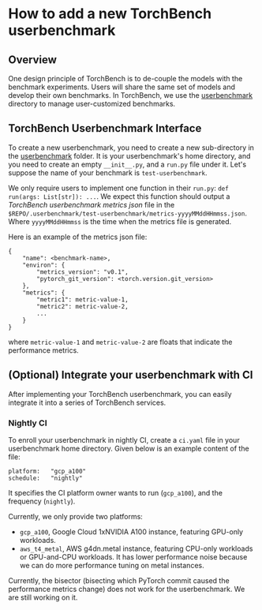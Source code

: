 # How to add a new TorchBench userbenchmark

## Overview
One design principle of TorchBench is to de-couple the models with the benchmark experiments.
Users will share the same set of models and develop their own benchmarks.
In TorchBench, we use the [userbenchmark](https://github.com/pytorch/benchmark/tree/main/userbenchmark) directory
to manage user-customized benchmarks.

## TorchBench Userbenchmark Interface

To create a new userbenchmark, you need to create a new sub-directory in
the [userbenchmark](https://github.com/pytorch/benchmark/tree/main/userbenchmark) folder.
It is your userbenchmark's home directory, and you need to create an empty `__init__.py`, and a `run.py` file under it.
Let's suppose the name of your benchmark is `test-userbenchmark`.

We only require users to implement one function in their `run.py`: `def run(args: List[str]): ...`.
We expect this function should output a *TorchBench userbenchmark metrics json* file in the `$REPO/.userbenchmark/test-userbenchmark/metrics-yyyyMMddHHmmss.json`.
Where `yyyyMMddHHmmss` is the time when the metrics file is generated.

Here is an example of the metrics json file:

```
{
    "name": <benchmark-name>,
    "environ": {
        "metrics_version": "v0.1",
        "pytorch_git_version": <torch.version.git_version>
    },
    "metrics": {
        "metric1": metric-value-1,
        "metric2": metric-value-2,
        ...
    }
}
```

where `metric-value-1` and `metric-value-2` are floats that indicate the performance metrics. 

## (Optional) Integrate your userbenchmark with CI

After implementing your TorchBench userbenchmark, you can easily integrate it into a series of TorchBench services.

### Nightly CI

To enroll your userbenchmark in nightly CI, create a `ci.yaml` file in your userbenchmark home directory.
Given below is an example content of the file:

```
platform:   "gcp_a100"
schedule:   "nightly"
```

It specifies the CI platform owner wants to run (`gcp_a100`), and the frequency (`nightly`).

Currently, we only provide two platforms:

- `gcp_a100`, Google Cloud 1xNVIDIA A100 instance, featuring GPU-only workloads.
- `aws_t4_metal`, AWS g4dn.metal instance, featuring CPU-only workloads or GPU-and-CPU workloads.
   It has lower performance noise because we can do more performance tuning on metal instances.

Currently, the bisector (bisecting which PyTorch commit caused the performance metrics change) does not work for the userbenchmark. We are still working on it. 
